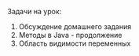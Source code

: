 Задачи на урок:
1. Обсуждение домашнего задания
2. Методы в Java - продолжение
3. Область видимости переменных


